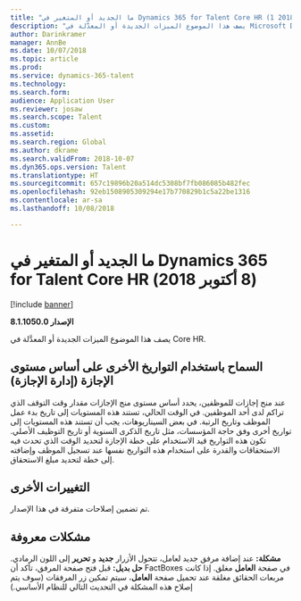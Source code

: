 ```yaml
---
title: "ما الجديد أو المتغير في Dynamics 365 for Talent Core HR (1 أكتوبر 2018)"
description: "يصف هذا الموضوع الميزات الجديدة أو المعدَّلة في Microsoft Dynamics 365 for Talent Core HR."
author: Darinkramer
manager: AnnBe
ms.date: 10/07/2018
ms.topic: article
ms.prod: 
ms.service: dynamics-365-talent
ms.technology: 
ms.search.form: 
audience: Application User
ms.reviewer: josaw
ms.search.scope: Talent
ms.custom: 
ms.assetid: 
ms.search.region: Global
ms.author: dkrame
ms.search.validFrom: 2018-10-07
ms.dyn365.ops.version: Talent
ms.translationtype: HT
ms.sourcegitcommit: 657c19896b20a514dc5308bf7fb086085b482fec
ms.openlocfilehash: 92eb1508905309294e17b770829b1c5a22be1316
ms.contentlocale: ar-sa
ms.lasthandoff: 10/08/2018

---
```


# <a name="whats-new-or-changed-in-dynamics-365-for-talent-core-hr-october-8-2018"></a>ما الجديد أو المتغير في Dynamics 365 for Talent Core HR ‏(8 أكتوبر 2018)

[!include [banner](includes/banner.md)]

**الإصدار 8.1.1050.0**

يصف هذا الموضوع الميزات الجديدة أو المعدَّلة في Core HR.

## <a name="allow-other-dates-to-be-used-on-leave-tier-basis-leave-management"></a>السماح باستخدام التواريخ الأخرى على أساس مستوى الإجازة (إدارة الإجازة)

عند منح إجازات للموظفين، يحدد أساس مستوى منج الإجازات مقدار وقت التوقف الذي تراكم لدى أحد الموظفين. في الوقت الحالي، تستند هذه المستويات إلى تاريخ بدء عمل الموظف وتاريخ الرتبة. في بعض السيناريوهات، يجب أن تستند هذه المستويات إلى تواريخ أخرى وفق حاجة المؤسسات، مثل تاريخ الذكرى السنوية أو تاريخ التوظيف الأصلي. تكون هذه التواريخ قيد الاستخدام على خطة الإجازة لتحديد الوقت الذي تحدث فيه الاستحقاقات والقدرة على استخدام هذه التواريخ نفسها عند تسجيل الموظف وإضافته إلى خطة لتحديد مبلغ الاستحقاق. 

## <a name="other-changes"></a>التغييرات الأخرى
تم تضمين إصلاحات متفرقة في هذا الإصدار.

## <a name="known-issue"></a>مشكلات معروفة​

**مشكلة:** عند إضافة مرفق جديد لعامل، تتحول الأزرار **جديد** و **تحرير** إلى اللون الرمادي. **حل بديل:** قبل فتح صفحة المرفق، تأكد أن FactBoxes في صفحة **العامل** مغلق. إذا كانت مربعات الحقائق مغلقة عند تحميل صفحة **العامل**، سيتم تمكين زر المرفقات (سوف يتم إصلاح هذه المشكلة في التحديث التالي للنظام الأساسي.)

